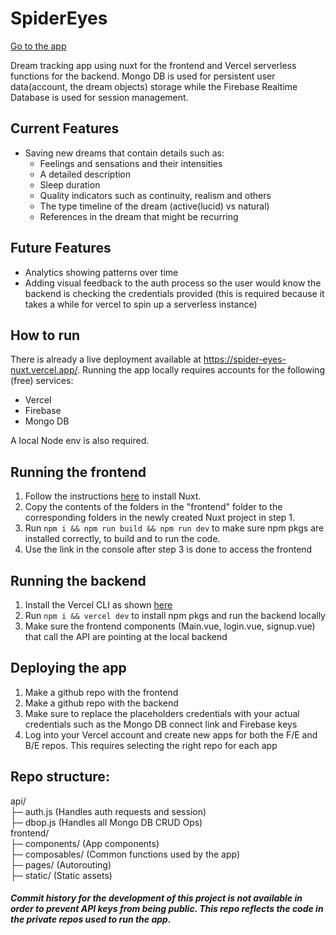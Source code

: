 # SpiderEyes

[Go to the app](https://spider-eyes-nuxt.vercel.app/)

Dream tracking app using nuxt for the frontend and Vercel serverless functions for the backend. Mongo DB is used for persistent user data(account, the dream objects) storage while the Firebase Realtime Database is used for session management. 

## Current Features
- Saving new dreams that contain details such as:
  - Feelings and sensations and their intensities
  - A detailed description
  - Sleep duration
  - Quality indicators such as continuity, realism and others
  - The type timeline of the dream (active(lucid) vs natural)
  - References in the dream that might be recurring
 
## Future Features 
- Analytics showing patterns over time
- Adding visual feedback to the auth process so the user would know the backend is checking the credentials provided (this is required because it takes a while for vercel to spin up a serverless instance) 

## How to run

There is already a live deployment available at https://spider-eyes-nuxt.vercel.app/.
Running the app locally requires accounts for the following (free) services:
- Vercel
- Firebase
- Mongo DB

A local Node env is also required. 

## Running the frontend  
1. Follow the instructions [here](https://nuxtjs.org/docs/get-started/installation/) to install Nuxt.
2. Copy the contents of the folders in the "frontend" folder to the corresponding folders in the newly created Nuxt project in step 1.
3. Run ```npm i && npm run build && npm run dev``` to make sure npm pkgs are installed correctly, to build and to run the code.
4. Use the link in the console after step 3 is done to access the frontend

## Running the backend
1. Install the Vercel CLI as shown [here](https://vercel.com/docs/cli)
2. Run ```npm i && vercel dev``` to install npm pkgs and run the backend locally
3. Make sure the frontend components (Main.vue, login.vue, signup.vue) that call the API are pointing at the local backend 

## Deploying the app
1. Make a github repo with the frontend
2. Make a github repo with the backend
3. Make sure to replace the placeholders credentials with your actual credentials such as the Mongo DB connect link and Firebase keys 
4. Log into your Vercel account and create new apps for both the F/E and B/E repos. This requires selecting the right repo for each app

## Repo structure:
api/<br />
├─ auth.js        (Handles auth requests and session)<br />
├─ dbop.js        (Handles all Mongo DB CRUD Ops)<br />
frontend/<br />
├─ components/    (App components)<br />
├─ composables/   (Common functions used by the app)<br />
├─ pages/         (Autorouting)<br />
├─ static/        (Static assets)<br />


##### Commit history for the development of this project is not available in order to prevent API keys from being public. This repo reflects the code in the private repos used to run the app.

